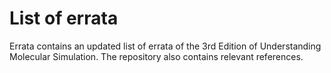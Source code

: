 # List of errata
Errata contains an updated list of errata of the 3rd Edition of Understanding Molecular Simulation.
The repository also contains relevant references. 
